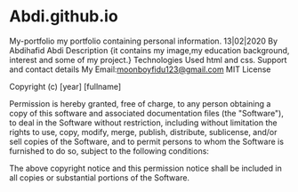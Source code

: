 # Abdi.github.io
My-portfolio
my portfolio containing personal information. 13|02|2020
By Abdihafid Abdi
Description
{it contains my image,my education background, interest and some of my project.}
Technologies Used
html and css.
Support and contact details
My Email:moonboyfidu123@gmail.com
MIT License

Copyright (c) [year] [fullname]

Permission is hereby granted, free of charge, to any person obtaining a copy
of this software and associated documentation files (the "Software"), to deal
in the Software without restriction, including without limitation the rights
to use, copy, modify, merge, publish, distribute, sublicense, and/or sell
copies of the Software, and to permit persons to whom the Software is
furnished to do so, subject to the following conditions:

The above copyright notice and this permission notice shall be included in all
copies or substantial portions of the Software.
